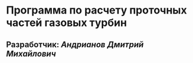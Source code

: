 # Программа по расчету проточных частей газовых турбин

## Разработчик: *Андрианов Дмитрий Михайлович*
